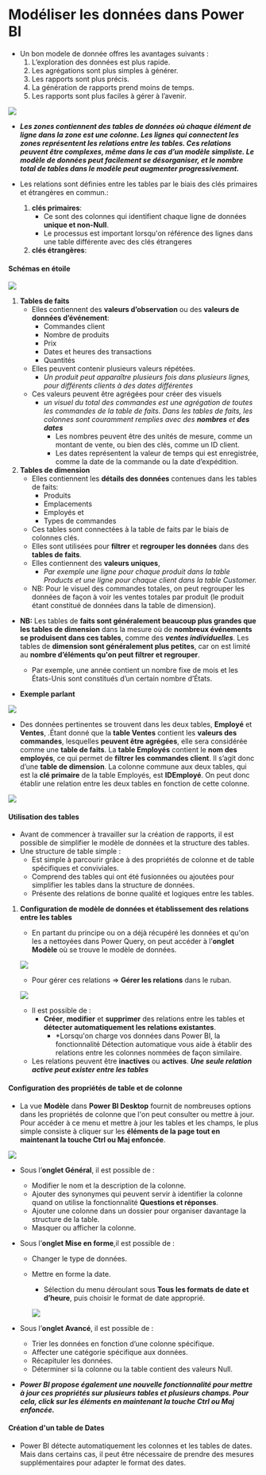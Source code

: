 # Modéliser les données dans Power BI 

- Un bon modele de donnée offres les avantages suivants :
    1. L’exploration des données est plus rapide.
    2. Les agrégations sont plus simples à générer.
    3. Les rapports sont plus précis.
    4. La génération de rapports prend moins de temps.
    5. Les rapports sont plus faciles à gérer à l’avenir.

![](https://learn.microsoft.com/fr-fr/training/modules/design-model-power-bi/media/01-example-data-model-01-ss.png)

- ***Les zones contiennent des tables de données où chaque élément de ligne dans la zone est une colonne. Les lignes qui connectent les zones représentent les relations entre les tables. Ces relations peuvent être complexes, même dans le cas d’un modèle simpliste. Le modèle de données peut facilement se désorganiser, et le nombre total de tables dans le modèle peut augmenter progressivement.***

- Les relations sont définies entre les tables par le biais des clés primaires et étrangères en commun.:
    1. **clés primaires**:
        - Ce sont des colonnes qui identifient chaque ligne de données **unique et non-Null**.
        - Le processus est important lorsqu'on référence des lignes dans une table différente avec des clés étrangeres
    2. **clés étrangères**: 

#### Schémas en étoile

![](https://learn.microsoft.com/fr-fr/training/modules/design-model-power-bi/media/01-star-schema-example-01-ss.png)

1. **Tables de faits** 
    - Elles contiennent des **valeurs d’observation** ou des **valeurs de données d’événement**:
        - Commandes client
        - Nombre de produits 
        - Prix 
        - Dates et heures des transactions 
        - Quantités
    - Elles peuvent contenir plusieurs valeurs répétées.
        - *Un produit peut apparaître plusieurs fois dans plusieurs lignes, pour différents clients à des dates différentes*
    - Ces valeurs peuvent être agrégées pour créer des visuels
        - *un visuel du total des commandes est une agrégation de toutes les commandes de la table de faits. Dans les tables de faits, les colonnes sont couramment remplies avec des **nombres** et **des dates***
            - Les nombres peuvent être des unités de mesure, comme un montant de vente, ou bien des clés, comme un ID client. 
            - Les dates représentent la valeur de temps qui est enregistrée, comme la date de la commande ou la date d’expédition.
2. **Tables de dimension**
    - Elles contiennent les **détails des données** contenues dans les tables de faits:
        - Produits 
        - Emplacements 
        - Employés et 
        - Types de commandes
    - Ces tables sont connectées à la table de faits par le biais de colonnes clés. 
    - Elles sont utilisées pour **filtrer** et **regrouper les données** dans des **tables de faits**.
    - Elles contiennent des **valeurs uniques**,
        - *Par exemple une ligne pour chaque produit dans la table Products et une ligne pour chaque client dans la table Customer.*
    - NB: Pour le visuel des commandes totales, on peut regrouper les données de façon à voir les ventes totales par produit (le produit étant constitué de données dans la table de dimension).

- **NB:** Les tables de **faits sont généralement beaucoup plus grandes que les tables de dimension** dans la mesure où de **nombreux événements se produisent dans ces tables**, comme des ***ventes individuelles***. Les tables de **dimension sont généralement plus petites**, car on est limité au **nombre d’éléments qu'on peut filtrer et regrouper**. 
    - Par exemple, une année contient un nombre fixe de mois et les États-Unis sont constitués d’un certain nombre d’États. 

- **Exemple parlant** 

![](https://learn.microsoft.com/fr-fr/training/modules/design-model-power-bi/media/01-data-model-relationships-ss.png)

- Des données pertinentes se trouvent dans les deux tables, **Employé** et **Ventes**, .Étant donné que la **table Ventes** contient les **valeurs des commandes**, lesquelles **peuvent être agrégées**, elle sera considérée comme une **table de faits**. La **table Employés** contient le **nom des employés**, ce qui permet de **filtrer les commandes client**. Il s’agit donc d’une **table de dimension**. La colonne commune aux deux tables, qui est la **clé primaire** de la table Employés, est **IDEmployé**. On peut donc établir une relation entre les deux tables en fonction de cette colonne.

![](https://learn.microsoft.com/fr-fr/training/modules/design-model-power-bi/media/01-data-schema-example-04-ss.png)

#### Utilisation des tables 
- Avant de commencer à travailler sur la création de rapports, il est possible de simplifier le modèle de données et la structure des tables.
- Une structure de table simple :
    - Est simple à parcourir grâce à des propriétés de colonne et de table spécifiques et conviviales.
    - Comprend des tables qui ont été fusionnées ou ajoutées pour simplifier les tables dans la structure de données.
    - Présente des relations de bonne qualité et logiques entre les tables.
1. **Configuration de modèle de données et établissement des relations entre les tables**
    - En partant du principe ou on a déjà récupéré les données et qu'on les a nettoyées dans Power Query, on peut accéder à l’**onglet Modèle** où se trouve le modèle de données.

    ![](https://learn.microsoft.com/fr-fr/training/modules/design-model-power-bi/media/02-data-model-example-01-ssm.png)

    - Pour gérer ces relations => **Gérer les relations** dans le ruban.

    ![](https://learn.microsoft.com/fr-fr/training/modules/design-model-power-bi/media/02-manage-relationships-window-02-ss.png)

    - Il est possible de :
        - **Créer**, **modifier** et **supprimer** des relations entre les tables et **détecter automatiquement les relations existantes**.
            - *Lorsqu'on charge vos données dans Power BI, la fonctionnalité Détection automatique vous aide à établir des relations entre les colonnes nommées de façon similaire.
    - Les relations peuvent être **inactives** ou **actives**. ***Une seule relation active peut exister entre les tables***
#### Configuration des propriétés de table et de colonne
- La vue **Modèle** dans **Power BI Desktop** fournit de nombreuses options dans les propriétés de colonne que l'on peut consulter ou mettre à jour. Pour accéder à ce menu et mettre à jour les tables et les champs, le plus simple consiste à cliquer sur les **éléments de la page tout en maintenant la touche Ctrl ou Maj enfoncée**.

![](https://learn.microsoft.com/fr-fr/training/modules/design-model-power-bi/media/02-configure-properties-03-ss.png)

- Sous l’**onglet Général**, il est possible de :
    - Modifier le nom et la description de la colonne.
    - Ajouter des synonymes qui peuvent servir à identifier la colonne quand on utilise la fonctionnalité **Questions et réponses**.
    - Ajouter une colonne dans un dossier pour organiser davantage la structure de la table.
    - Masquer ou afficher la colonne.
- Sous l’**onglet Mise en forme**,il est possible de :
    - Changer le type de données.
    - Mettre en forme la date.
        - Sélection du menu déroulant sous **Tous les formats de date et d’heure**, puis choisir le format de date approprié.
    
        ![](https://learn.microsoft.com/fr-fr/training/modules/design-model-power-bi/media/02-change-date-format-05-ss.png)

- Sous l’**onglet Avancé**, il est possible de :
    - Trier les données en fonction d’une colonne spécifique.
    - Affecter une catégorie spécifique aux données.
    - Récapituler les données.
    - Déterminer si la colonne ou la table contient des valeurs Null.
- ***Power BI propose également une nouvelle fonctionnalité pour mettre à jour ces propriétés sur plusieurs tables et plusieurs champs. Pour cela, click sur les éléments en maintenant la touche Ctrl ou Maj enfoncée.***

#### Création d'un table de Dates
- Power BI détecte automatiquement les colonnes et les tables de dates. Mais dans certains cas, il peut être nécessaire de prendre des mesures supplémentaires pour adapter le format des dates.


